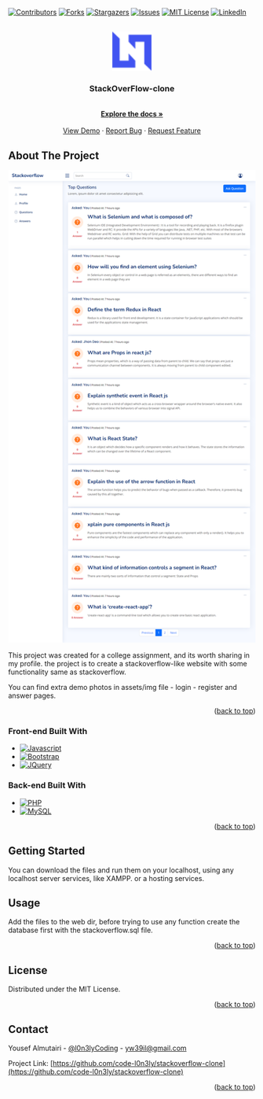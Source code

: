 <!-- Improved compatibility of back to top link: See: https://github.com/code-l0n3ly/stackoverflow-clone -->
<a name="readme-top"></a>
<!--
*** Thanks for checking out the stackoverflow-clone.
*** Don't forget to give the project a star!
*** Thanks again!, this is a side-project and is not and will not be observed or updated.
-->



<!-- PROJECT SHIELDS -->
<!--

-->
[![Contributors][contributors-shield]][contributors-url]
[![Forks][forks-shield]][forks-url]
[![Stargazers][stars-shield]][stars-url]
[![Issues][issues-shield]][issues-url]
[![MIT License][license-shield]][license-url]
[![LinkedIn][linkedin-shield]][linkedin-url]



<!-- PROJECT LOGO -->
<br />
<div align="center">
  <a href="https://github.com/code-l0n3ly/stackoverflow-clone">
    <img src="assets/img/logo.png" alt="Logo" width="80" height="80">
  </a>

  <h3 align="center">StackOverFlow-clone</h3>

  <p align="center">  
    <br />
    <a href="https://github.com/code-l0n3ly/stackoverflow-clone"><strong>Explore the docs »</strong></a>
    <br />
    <br />
    <a href="https://github.com/code-l0n3ly/stackoverflow-clone">View Demo</a>
    ·
    <a href="https://github.com/code-l0n3ly/stackoverflow-clone/issues">Report Bug</a>
    ·
    <a href="https://github.com/code-l0n3ly/stackoverflow-clone/issues">Request Feature</a>
  </p>
</div>




<!-- ABOUT THE PROJECT -->
## About The Project

[![Product Name Screen Shot][product-screenshot]](https://github.com/code-l0n3ly/stackoverflow-clone)

This project was created for a college assignment, and its worth sharing in my profile.
the project is to create a stackoverflow-like website with some functionality same as stackoverflow.

You can find extra demo photos in assets/img file - login - register and answer pages.
<p align="right">(<a href="#readme-top">back to top</a>)</p>



### Front-end Built With
* [![Javascript][JS.com]][Bootstrap-url]
* [![Bootstrap][Bootstrap.com]][Bootstrap-url]
* [![JQuery][JQuery.com]][JQuery-url]
### Back-end Built With
* [![PHP][PHP.com]][PHP-url]
* [![MySQL][MySQL.com]][MySQL-url]

<p align="right">(<a href="#readme-top">back to top</a>)</p>



<!-- GETTING STARTED -->
## Getting Started

You can download the files and run them on your localhost, using any localhost server services, like XAMPP.
or a hosting services.
<!-- USAGE EXAMPLES -->
## Usage

Add the files to the web dir, before trying to use any function create the database first with the stackoverflow.sql file.
<p align="right">(<a href="#readme-top">back to top</a>)</p>




<!-- LICENSE -->
## License

Distributed under the MIT License.

<p align="right">(<a href="#readme-top">back to top</a>)</p>



<!-- CONTACT -->
## Contact

Yousef Almutairi - [@l0n3lyCoding](https://twitter.com/l0n3lyCoding) - yw39il@gmail.com

Project Link: [https://github.com/code-l0n3ly/stackoverflow-clone](https://github.com/code-l0n3ly/stackoverflow-clone)

<p align="right">(<a href="#readme-top">back to top</a>)</p>



<!-- ACKNOWLEDGMENTS -->
<!-- ## Acknowledgments

Use this space to list resources you find helpful and would like to give credit to. I've included a few of my favorites to kick things off!

* [Choose an Open Source License](https://choosealicense.com)
* [GitHub Emoji Cheat Sheet](https://www.webpagefx.com/tools/emoji-cheat-sheet)
* [Malven's Flexbox Cheatsheet](https://flexbox.malven.co/)
* [Malven's Grid Cheatsheet](https://grid.malven.co/)
* [Img Shields](https://shields.io)
* [GitHub Pages](https://pages.github.com)
* [Font Awesome](https://fontawesome.com)
* [React Icons](https://react-icons.github.io/react-icons/search)

<p align="right">(<a href="#readme-top">back to top</a>)</p>

 -->

<!-- MARKDOWN LINKS & IMAGES -->
<!-- https://www.markdownguide.org/basic-syntax/#reference-style-links -->
[contributors-shield]: https://img.shields.io/github/contributors/code-l0n3ly/stackoverflow-clone.svg?style=for-the-badge
[contributors-url]: https://github.com/code-l0n3ly/stackoverflow-clone/graphs/contributors
[forks-shield]: https://img.shields.io/github/forks/code-l0n3ly/stackoverflow-clone.svg?style=for-the-badge
[forks-url]: https://github.com/code-l0n3ly/stackoverflow-clone/network/members
[stars-shield]: https://img.shields.io/github/stars/code-l0n3ly/stackoverflow-clone.svg?style=for-the-badge
[stars-url]: https://github.com/code-l0n3ly/stackoverflow-clone/stargazers
[issues-shield]: https://img.shields.io/github/issues/code-l0n3ly/stackoverflow-clone.svg?style=for-the-badge
[issues-url]: https://github.com/code-l0n3ly/stackoverflow-clone/issues
[license-shield]: https://img.shields.io/github/license/code-l0n3ly/stackoverflow-clone.svg?style=for-the-badge
[license-url]: https://github.com/code-l0n3ly/stackoverflow-clone/master/LICENSE.txt
[linkedin-shield]: https://img.shields.io/badge/-LinkedIn-black.svg?style=for-the-badge&logo=linkedin&colorB=555
[linkedin-url]: https://linkedin.com/in/ym39
[product-screenshot]: assets/img/questions.png
[JS.com]: https://img.shields.io/badge/JavaScript-323330?style=for-the-badge&logo=javascript&logoColor=F7DF1E
[JS-url]: https://img.shields.io/badge/JavaScript-323330?style=for-the-badge&logo=javascript&logoColor=F7DF1E
[MySQL.com]: https://img.shields.io/badge/MySQL-00000F?style=for-the-badge&logo=mysql&logoColor=white
[MySQL-url]: https://img.shields.io/badge/MySQL-00000F?style=for-the-badge&logo=mysql&logoColor=white
[php.com]: https://img.shields.io/badge/PHP-777BB4?style=for-the-badge&logo=php&logoColor=white
[php-url]: https://img.shields.io/badge/PHP-777BB4?style=for-the-badge&logo=php&logoColor=white
[Bootstrap.com]: https://img.shields.io/badge/Bootstrap-563D7C?style=for-the-badge&logo=bootstrap&logoColor=white
[Bootstrap-url]: https://img.shields.io/badge/Bootstrap-563D7C?style=for-the-badge&logo=bootstrap&logoColor=white
[JQuery.com]: https://img.shields.io/badge/jQuery-0769AD?style=for-the-badge&logo=jquery&logoColor=white
[JQuery-url]: https://img.shields.io/badge/jQuery-0769AD?style=for-the-badge&logo=jquery&logoColor=white
